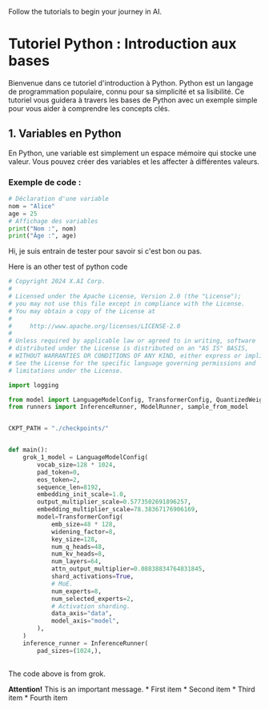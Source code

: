 Follow the tutorials to begin your journey in AI.

# Tutoriel Python : Introduction aux bases
Bienvenue dans ce tutoriel d'introduction à Python. Python est un langage de programmation populaire, connu pour sa simplicité et sa lisibilité. Ce tutoriel vous guidera à travers les bases de Python avec un exemple simple pour vous aider à comprendre les concepts clés.
## 1. Variables en Python
En Python, une variable est simplement un espace mémoire qui stocke une valeur. Vous pouvez créer des variables et les affecter à différentes valeurs.
### Exemple de code :
```python
# Déclaration d'une variable
nom = "Alice"
age = 25
# Affichage des variables
print("Nom :", nom)
print("Âge :", age)
```
Hi, je suis entrain de tester  pour savoir si c'est bon ou pas.

Here is an other test of python code 

```python
# Copyright 2024 X.AI Corp.
#
# Licensed under the Apache License, Version 2.0 (the "License");
# you may not use this file except in compliance with the License.
# You may obtain a copy of the License at
#
#     http://www.apache.org/licenses/LICENSE-2.0
#
# Unless required by applicable law or agreed to in writing, software
# distributed under the License is distributed on an "AS IS" BASIS,
# WITHOUT WARRANTIES OR CONDITIONS OF ANY KIND, either express or implied.
# See the License for the specific language governing permissions and
# limitations under the License.

import logging

from model import LanguageModelConfig, TransformerConfig, QuantizedWeight8bit as QW8Bit
from runners import InferenceRunner, ModelRunner, sample_from_model


CKPT_PATH = "./checkpoints/"


def main():
    grok_1_model = LanguageModelConfig(
        vocab_size=128 * 1024,
        pad_token=0,
        eos_token=2,
        sequence_len=8192,
        embedding_init_scale=1.0,
        output_multiplier_scale=0.5773502691896257,
        embedding_multiplier_scale=78.38367176906169,
        model=TransformerConfig(
            emb_size=48 * 128,
            widening_factor=8,
            key_size=128,
            num_q_heads=48,
            num_kv_heads=8,
            num_layers=64,
            attn_output_multiplier=0.08838834764831845,
            shard_activations=True,
            # MoE.
            num_experts=8,
            num_selected_experts=2,
            # Activation sharding.
            data_axis="data",
            model_axis="model",
        ),
    )
    inference_runner = InferenceRunner(
        pad_sizes=(1024,),
       
```
The code above is from grok.
<div class="alert-warning" [href]="trustedUrl">
  <strong>Attention!</strong> This is an important message.
 * First item
 * Second item
 * Third item
 * Fourth item
</div>

